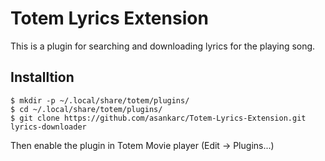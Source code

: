 # Totem Lyrics Extension

This is a plugin for searching and downloading lyrics for the playing song.

## Installtion 

    $ mkdir -p ~/.local/share/totem/plugins/
    $ cd ~/.local/share/totem/plugins/
    $ git clone https://github.com/asankarc/Totem-Lyrics-Extension.git lyrics-downloader

Then enable the plugin in Totem Movie player (Edit -> Plugins...)
